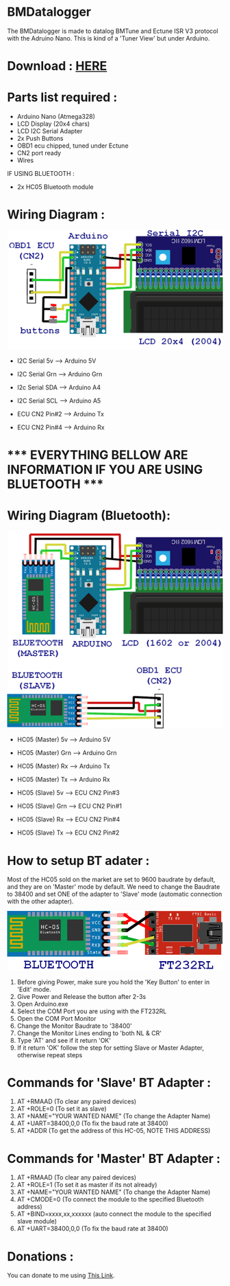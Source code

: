 # BMDatalogger

The BMDatalogger is made to datalog BMTune and Ectune ISR V3 protocol with the Adruino Nano. This is kind of a 'Tuner View' but under Arduino.

# Download : [HERE][]

# Parts list required :

- Arduino Nano (Atmega328)
- LCD Display (20x4 chars)
- LCD I2C Serial Adapter
- 2x Push Buttons
- OBD1 ecu chipped, tuned under Ectune
- CN2 port ready
- Wires

IF USING BLUETOOTH :
- 2x HC05 Bluetooth module

# Wiring Diagram :

![alt tag](https://raw.githubusercontent.com/bouletmarc/BMDatalogger/master/BMDatalogger_Wiring_Diagram2.png)

- I2C Serial 5v --> Arduino 5V
- I2C Serial Grn --> Arduino Grn
- I2c Serial SDA --> Arduino A4
- I2C Serial SCL --> Arduino A5

- ECU CN2 Pin#2 --> Arduino Tx
- ECU CN2 Pin#4 --> Arduino Rx

# *** EVERYTHING BELLOW ARE INFORMATION IF YOU ARE USING BLUETOOTH ***

# Wiring Diagram (Bluetooth):

![alt tag](https://raw.githubusercontent.com/bouletmarc/BMDatalogger/master/BMDatalogger_Wiring_Diagram.png)

- HC05 (Master) 5v --> Arduino 5V
- HC05 (Master) Grn --> Arduino Grn
- HC05 (Master) Rx --> Arduino Tx
- HC05 (Master) Tx --> Arduino Rx

- HC05 (Slave) 5v --> ECU CN2 Pin#3
- HC05 (Slave) Grn --> ECU CN2 Pin#1
- HC05 (Slave) Rx --> ECU CN2 Pin#4
- HC05 (Slave) Tx --> ECU CN2 Pin#2

# How to setup BT adater :

Most of the HC05 sold on the market are set to 9600 baudrate by default, and they are on 'Master' mode by default. We need to change the Baudrate to 38400 and set ONE of the adapter to 'Slave' mode (automatic connection with the other adapter).

![alt tag](https://raw.githubusercontent.com/bouletmarc/BMDatalogger/master/Bluetooth_setup_diagram.png)

1. Before giving Power, make sure you hold the 'Key Button' to enter in 'Edit' mode.
2. Give Power and Release the button after 2-3s
3. Open Arduino.exe
4. Select the COM Port you are using with the FT232RL
5. Open the COM Port Monitor
6. Change the Monitor Baudrate to '38400'
7. Change the Monitor Lines ending to 'both NL & CR'
8. Type 'AT' and see if it return 'OK'
9. If it return 'OK' follow the step for setting Slave or Master Adapter, otherwise repeat steps

# Commands for 'Slave' BT Adapter :

1. AT +RMAAD (To clear any paired devices)
2. AT +ROLE=0 (To set it as slave)
3. AT +NAME="YOUR WANTED NAME" (To change the Adapter Name)
4. AT +UART=38400,0,0 (To fix the baud rate at 38400)
5. AT +ADDR (To get the address of this HC-05, NOTE THIS ADDRESS) 
    
# Commands for 'Master' BT Adapter :

1. AT +RMAAD (To clear any paired devices)
2. AT +ROLE=1 (To set it as master if its not already)
3. AT +NAME="YOUR WANTED NAME" (To change the Adapter Name)
4. AT +CMODE=0 (To connect the module to the specified Bluetooth address)
5. AT +BIND=xxxx,xx,xxxxxx (auto connect the module to the specified slave module)
6. AT +UART=38400,0,0 (To fix the baud rate at 38400)

# Donations :

You can donate to me using [This Link][].

[This Link]: <https://www.paypal.me/bouletmarc>
[HERE]: <https://github.com/bouletmarc/BMDatalogger/archive/master.zip>
